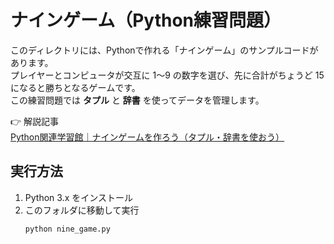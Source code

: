 # ナインゲーム（Python練習問題）

このディレクトリには、Pythonで作れる「ナインゲーム」のサンプルコードがあります。  
プレイヤーとコンピュータが交互に 1〜9 の数字を選び、先に合計がちょうど 15 になると勝ちとなるゲームです。  
この練習問題では **タプル** と **辞書** を使ってデータを管理します。  

👉 解説記事  
[Python関連学習館｜ナインゲームを作ろう（タプル・辞書を使おう）](https://programming-mondai.com/top/python_top/l4-s2/)

## 実行方法
1. Python 3.x をインストール
2. このフォルダに移動して実行
   ```bash
   python nine_game.py
